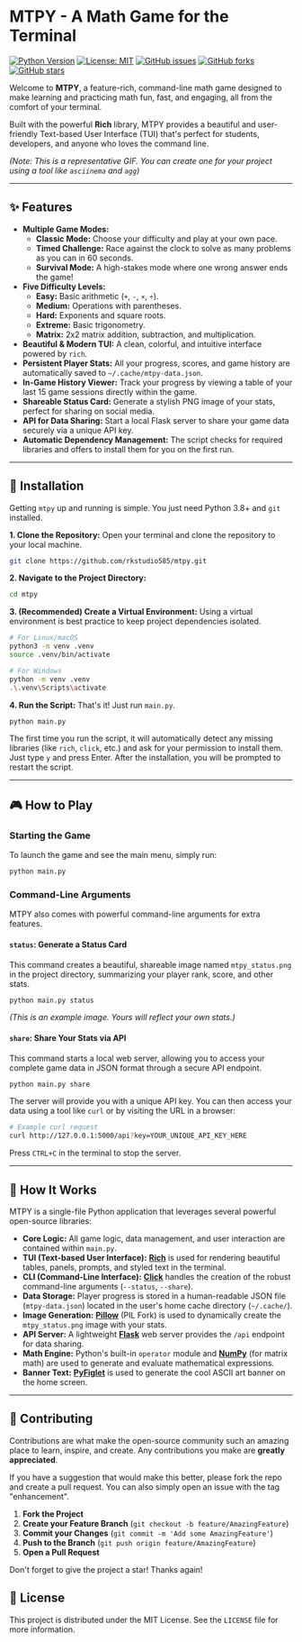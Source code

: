 # MTPY - A Math Game for the Terminal

[![Python Version](https://img.shields.io/badge/python-3.8+-blue.svg)](https://www.python.org/downloads/)
[![License: MIT](https://img.shields.io/badge/License-MIT-yellow.svg)](https://opensource.org/licenses/MIT)
[![GitHub issues](https://img.shields.io/github/issues/rkstudio585/mtpy)](https://github.com/rkstudio585/mtpy/issues)
[![GitHub forks](https://img.shields.io/github/forks/rkstudio585/mtpy)](https://github.com/rkstudio585/mtpy/network)
[![GitHub stars](https://img.shields.io/github/stars/rkstudio585/mtpy)](https://github.com/rkstudio585/mtpy/stargazers)

Welcome to **MTPY**, a feature-rich, command-line math game designed to make learning and practicing math fun, fast, and engaging, all from the comfort of your terminal.

Built with the powerful **Rich** library, MTPY provides a beautiful and user-friendly Text-based User Interface (TUI) that's perfect for students, developers, and anyone who loves the command line.


*(Note: This is a representative GIF. You can create one for your project using a tool like `asciinema` and `agg`)*

---

## ✨ Features

-   **Multiple Game Modes:**
    -   **Classic Mode:** Choose your difficulty and play at your own pace.
    -   **Timed Challenge:** Race against the clock to solve as many problems as you can in 60 seconds.
    -   **Survival Mode:** A high-stakes mode where one wrong answer ends the game!
-   **Five Difficulty Levels:**
    -   **Easy:** Basic arithmetic (`+`, `-`, `×`, `÷`).
    -   **Medium:** Operations with parentheses.
    -   **Hard:** Exponents and square roots.
    -   **Extreme:** Basic trigonometry.
    -   **Matrix:** 2x2 matrix addition, subtraction, and multiplication.
-   **Beautiful & Modern TUI:** A clean, colorful, and intuitive interface powered by `rich`.
-   **Persistent Player Stats:** All your progress, scores, and game history are automatically saved to `~/.cache/mtpy-data.json`.
-   **In-Game History Viewer:** Track your progress by viewing a table of your last 15 game sessions directly within the game.
-   **Shareable Status Card:** Generate a stylish PNG image of your stats, perfect for sharing on social media.
-   **API for Data Sharing:** Start a local Flask server to share your game data securely via a unique API key.
-   **Automatic Dependency Management:** The script checks for required libraries and offers to install them for you on the first run.

---

## 🚀 Installation

Getting `mtpy` up and running is simple. You just need Python 3.8+ and `git` installed.

**1. Clone the Repository:**
Open your terminal and clone the repository to your local machine.
```bash
git clone https://github.com/rkstudio585/mtpy.git
```

**2. Navigate to the Project Directory:**
```bash
cd mtpy
```

**3. (Recommended) Create a Virtual Environment:**
Using a virtual environment is best practice to keep project dependencies isolated.
```bash
# For Linux/macOS
python3 -m venv .venv
source .venv/bin/activate

# For Windows
python -m venv .venv
.\.venv\Scripts\activate
```

**4. Run the Script:**
That's it! Just run `main.py`.
```bash
python main.py
```
The first time you run the script, it will automatically detect any missing libraries (like `rich`, `click`, etc.) and ask for your permission to install them. Just type `y` and press Enter. After the installation, you will be prompted to restart the script.

---

## 🎮 How to Play

### Starting the Game

To launch the game and see the main menu, simply run:
```bash
python main.py
```

### Command-Line Arguments

MTPY also comes with powerful command-line arguments for extra features.

#### `status`: Generate a Status Card

This command creates a beautiful, shareable image named `mtpy_status.png` in the project directory, summarizing your player rank, score, and other stats.

```bash
python main.py status
```

*(This is an example image. Yours will reflect your own stats.)*

#### `share`: Share Your Stats via API

This command starts a local web server, allowing you to access your complete game data in JSON format through a secure API endpoint.

```bash
python main.py share
```

The server will provide you with a unique API key. You can then access your data using a tool like `curl` or by visiting the URL in a browser:
```bash
# Example curl request
curl http://127.0.0.1:5000/api?key=YOUR_UNIQUE_API_KEY_HERE
```
Press `CTRL+C` in the terminal to stop the server.

---

## 🔧 How It Works

MTPY is a single-file Python application that leverages several powerful open-source libraries:

-   **Core Logic:** All game logic, data management, and user interaction are contained within `main.py`.
-   **TUI (Text-based User Interface):** [**Rich**](https://github.com/Textualize/rich) is used for rendering beautiful tables, panels, prompts, and styled text in the terminal.
-   **CLI (Command-Line Interface):** [**Click**](https://click.palletsprojects.com/) handles the creation of the robust command-line arguments (`--status`, `--share`).
-   **Data Storage:** Player progress is stored in a human-readable JSON file (`mtpy-data.json`) located in the user's home cache directory (`~/.cache/`).
-   **Image Generation:** [**Pillow**](https://python-pillow.org/) (PIL Fork) is used to dynamically create the `mtpy_status.png` image with your stats.
-   **API Server:** A lightweight [**Flask**](https://flask.palletsprojects.com/) web server provides the `/api` endpoint for data sharing.
-   **Math Engine:** Python's built-in `operator` module and [**NumPy**](https://numpy.org/) (for matrix math) are used to generate and evaluate mathematical expressions.
-   **Banner Text:** [**PyFiglet**](https://github.com/pwaller/pyfiglet) is used to generate the cool ASCII art banner on the home screen.

---

## 🤝 Contributing

Contributions are what make the open-source community such an amazing place to learn, inspire, and create. Any contributions you make are **greatly appreciated**.

If you have a suggestion that would make this better, please fork the repo and create a pull request. You can also simply open an issue with the tag "enhancement".

1.  **Fork the Project**
2.  **Create your Feature Branch** (`git checkout -b feature/AmazingFeature`)
3.  **Commit your Changes** (`git commit -m 'Add some AmazingFeature'`)
4.  **Push to the Branch** (`git push origin feature/AmazingFeature`)
5.  **Open a Pull Request**

Don't forget to give the project a star! Thanks again!

## 📜 License

This project is distributed under the MIT License. See the `LICENSE` file for more information.

